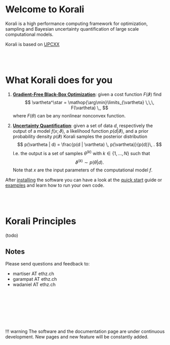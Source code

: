 # Welcome to Korali

Korali is a high performance computing framework for optimization, sampling and Bayesian uncertainty quantification of large scale computational models.

Korali is based on [UPCXX](https://bitbucket.org/berkeleylab/upcxx/wiki/Home)

<br><br>

# What Korali does for you

1. [**Gradient-Free Black-Box Optimization**](quick_start/direct.md): given a cost function $F(\vartheta)$ find
	$$
	\vartheta^\star = \mathop{\arg\min}\limits_{\vartheta}  \,\,\, F(\vartheta) \,,
	$$
    where $F(\theta)$ can be any nonlinear nonconvex function.


2. [**Uncertainty Quantification**](quick_start/posterior.md): given a set of data $d$, respectively the output of a model $f(x;\vartheta)$, a likelihood function $p(d|\vartheta)$,  and a prior probability density $p(\vartheta)$ Korali samples the posterior distribution
	$$
	p(\vartheta | d) = \frac{p(d | \vartheta) \, p(\vartheta)}{p(d)}\, .
	$$
    I.e. the output is a set of samples $\theta^{(k)}$ with $k \in \{1,...,N\}$ such that
    $$
		\vartheta^{(k)} \sim p(\theta | d).
    $$
    Note that $x$ are the input parameters of the computational model $f$.

After [installing](installation.md) the software you can have a look at the [quick start](quick_start) guide or [examples](./examples/sampling.md) and learn how to run your own code.

<br><br>

# Korali Principles

(todo)

## Notes

Please send questions and feedback to:

- martiser AT ethz.ch
- garampat AT ethz.ch
- wadaniel AT ethz.ch


<br><br><br><br><br><br>

!!! warning
    The software and the documentation page are under continuous development. New pages and new feature will be constantly added.
